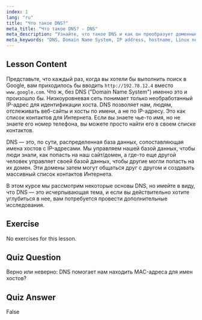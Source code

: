 ```yaml
---
index: 1
lang: "ru"
title: "Что такое DNS?"
meta_title: "Что такое DNS? - DNS"
meta_description: "Узнайте, что такое DNS и как он преобразует доменные имена в IP-адреса. Изучите эту ключевую концепцию Интернета с помощью нашего руководства по Linux для начинающих."
meta_keywords: "DNS, Domain Name System, IP address, hostname, Linux networking, beginner, tutorial, guide"
---
```


## Lesson Content

Представьте, что каждый раз, когда вы хотели бы выполнить поиск в Google, вам приходилось бы вводить `http://192.78.12.4` вместо `www.google.com`. Что ж, без DNS ("Domain Name System") именно это и произошло бы. Низкоуровневая сеть понимает только необработанный IP-адрес для идентификации хоста. DNS позволяет нам, людям, отслеживать веб-сайты и хосты по имени, а не по IP-адресу. Это как список контактов для Интернета. Если вы знаете чье-то имя, но не знаете его номер телефона, вы можете просто найти его в своем списке контактов.

DNS — это, по сути, распределенная база данных, сопоставляющая имена хостов с IP-адресами. Мы управляем нашей базой данных, чтобы люди знали, как попасть на наш сайт/домен, а где-то еще другой человек управляет своей базой данных, чтобы другие могли попасть на их домен. Эти домены затем могут общаться друг с другом и создавать массивный список контактов Интернета.

В этом курсе мы рассмотрим некоторые основы DNS, но имейте в виду, что DNS — это исчерпывающая тема, и если вы действительно хотите углубиться в нее, вам потребуется провести дополнительные исследования.

## Exercise

No exercises for this lesson.

## Quiz Question

Верно или неверно: DNS помогает нам находить MAC-адреса для имен хостов?

## Quiz Answer

False
